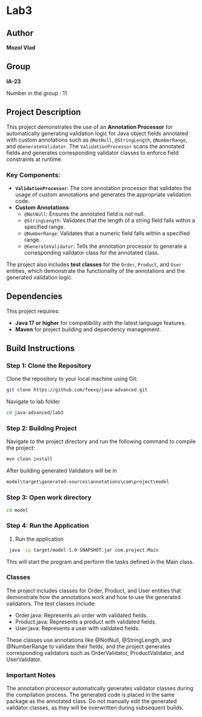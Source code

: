 # Lab3

## Author

**Mozol Vlad**

## Group

**IA-23**

Number in the group : 11

## Project Description

This project demonstrates the use of an **Annotation Processor** for automatically generating validation logic for Java object fields annotated with custom annotations such as `@NotNull`, `@StringLength`, `@NumberRange`, and `@GenerateValidator`. The `ValidationProcessor` scans the annotated fields and generates corresponding validator classes to enforce field constraints at runtime.

### Key Components:
- **`ValidationProcessor`**: The core annotation processor that validates the usage of custom annotations and generates the appropriate validation code.
- **Custom Annotations**:
    - `@NotNull`: Ensures the annotated field is not null.
    - `@StringLength`: Validates that the length of a string field falls within a specified range.
    - `@NumberRange`: Validates that a numeric field falls within a specified range.
    - `@GenerateValidator`: Tells the annotation processor to generate a corresponding validator class for the annotated class.

The project also includes **test classes** for the `Order`, `Product`, and `User` entities, which demonstrate the functionality of the annotations and the generated validation logic.

## Dependencies

This project requires:
- **Java 17 or higher** for compatibility with the latest language features.
- **Maven** for project building and dependency management.

## Build Instructions

### Step 1: Clone the Repository

Clone the repository to your local machine using Git:

```bash
git clone https://github.com/feexq/java-advanced.git
```

Navigate to lab folder
```bash
cd java-advanced/lab3
```

### Step 2: Building Project
Navigate to the project directory and run the following command to compile the project:
```bash
mvn clean install
```

After building generated Validators will be in 
```bash
model\target\generated-sources\annotations\com\project\model
```

### Step 3: Open work directory

```bash
cd model
```

### Step 4: Run the Application
1. Run the application
```bash
 java -cp target/model-1.0-SNAPSHOT.jar com.project.Main
```
This will start the program and perform the tasks defined in the Main class.

### Classes
The project includes classes for Order, Product, and User entities that demonstrate how the annotations work and how to use the generated validators. The test classes include:

- Order.java: Represents an order with validated fields.
- Product.java: Represents a product with validated fields.
- User.java: Represents a user with validated fields.

These classes use annotations like @NotNull, @StringLength, and @NumberRange to validate their fields, and the project generates corresponding validators such as OrderValidator, ProductValidator, and UserValidator.

### Important Notes

The annotation processor automatically generates validator classes during the compilation process. The generated code is placed in the same package as the annotated class.
Do not manually edit the generated validator classes, as they will be overwritten during subsequent builds.